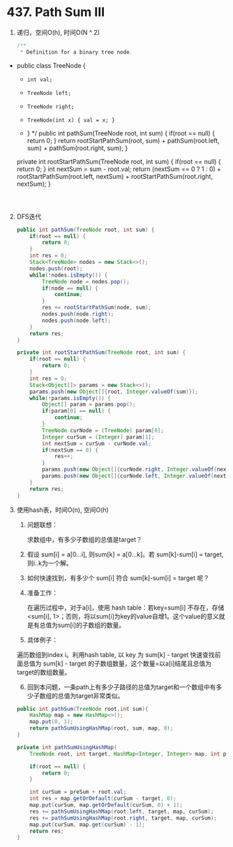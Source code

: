# 437. Path Sum III

1. 递归，空间O(h), 时间O(N ^ 2)
   
   ```java
   /**
    * Definition for a binary tree node.
 * public class TreeNode {
    *     int val;
    *     TreeNode left;
    *     TreeNode right;
    *     TreeNode(int x) { val = x; }
    * }
    */
   public int pathSum(TreeNode root, int sum) {
       if(root == null) {
           return 0;
       }
       return rootStartPathSum(root, sum) +
           pathSum(root.left, sum) +
           pathSum(root.right, sum);
   }
   
   private int rootStartPathSum(TreeNode root, int sum) {
       if(root == null) {
           return 0;
       }
       int nextSum = sum - root.val;
       return (nextSum == 0 ? 1 : 0) +
           rootStartPathSum(root.left, nextSum) +
           rootStartPathSum(root.right, nextSum);
   }
   ```
   
   
   
2. DFS迭代

   ```java
   public int pathSum(TreeNode root, int sum) {
       if(root == null) {
           return 0;
       }
       int res = 0;
       Stack<TreeNode> nodes = new Stack<>();
       nodes.push(root);
       while(!nodes.isEmpty()) {
           TreeNode node = nodes.pop();
           if(node == null) {
               continue;
           }
           res += rootStartPathSum(node, sum);
           nodes.push(node.right);
           nodes.push(node.left);
       }
       return res;
   }
   
   private int rootStartPathSum(TreeNode root, int sum) {
       if(root == null) {
           return 0;
       }
       int res = 0;
       Stack<Object[]> params = new Stack<>();
       params.push(new Object[]{root, Integer.valueOf(sum)});
       while(!params.isEmpty()) {
           Object[] param = params.pop();
           if(param[0] == null) {
               continue;
           }
           TreeNode curNode = (TreeNode) param[0];
           Integer curSum = (Integer) param[1];
           int nextSum = curSum - curNode.val;
           if(nextSum == 0) {
               res++;
           }
           params.push(new Object[]{curNode.right, Integer.valueOf(nextSum)});
           params.push(new Object[]{curNode.left, Integer.valueOf(nextSum)});
       }
       return res;
   }
   ```

3. 使用hash表，时间O(n), 空间O(h)

   1. 问题联想：

      求数组中，有多少子数组的总值是target？

   2. 假设 sum[i] = a[0...i], 则sum[k] = a[0...k]。若 sum[k]-sum[i] = target, 则i..k为一个解。

   3. 如何快速找到，有多少个 sum[i] 符合 sum[k]-sum[i] = target 呢？

   4. 准备工作：

      在遍历过程中，对于a[i]，使用 hash table：若key=sum[i] 不存在，存储 <sum[i], 1>；否则，将以sum[i]为key的value自增1。这个value的意义就是有总值为sum[i]的子数组的数量。

   5. 具体例子：

   遍历数组到index i。利用hash table, 以 key 为 sum[k] - target 快速查找前面总值为 sum[k] - target 的子数组数量，这个数量=以a[i]结尾且总值为target的数组数量。

   6. 回到本问题，一条path上有多少子路径的总值为target和一个数组中有多少子数组的总值为target非常类似。

   ```java
   public int pathSum(TreeNode root,int sum){
       HashMap map = new HashMap<>();
       map.put(0, 1);
       return pathSumUsingHashMap(root, sum, map, 0);
   }
   
   private int pathSumUsingHashMap(
       TreeNode root, int target, HashMap<Integer, Integer> map, int preSum) {
   
       if(root == null) {
           return 0;
       }
   
       int curSum = preSum + root.val;
       int res = map.getOrDefault(curSum - target, 0);
       map.put(curSum, map.getOrDefault(curSum, 0) + 1);
       res += pathSumUsingHashMap(root.left, target, map, curSum);
       res += pathSumUsingHashMap(root.right, target, map, curSum);
       map.put(curSum, map.get(curSum) - 1);
       return res;
   }
   ```

   